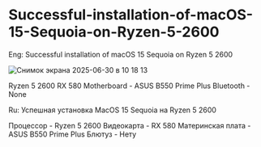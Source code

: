 # Successful-installation-of-macOS-15-Sequoia-on-Ryzen-5-2600

Eng:
Successful installation of macOS 15 Sequoia on Ryzen 5 2600


![Снимок экрана 2025-06-30 в 10 18 13](https://github.com/user-attachments/assets/72062298-2ff3-4e90-9b23-e9622f60fa7f)























Ryzen 5 2600
RX 580
Motherboard - ASUS B550 Prime Plus
Bluetooth -  None


Ru:
Успешная установка MacOS 15 Sequoia на Ryzen 5 2600


Процессор - Ryzen 5 2600
Видеокарта - RX 580
Материнская плата - ASUS B550 Prime Plus
Блютуз -  Нету

